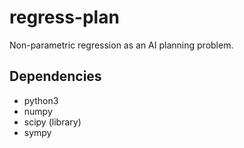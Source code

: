 regress-plan
============

Non-parametric regression as an AI planning problem.

Dependencies
------------

* python3
* numpy
* scipy (library)
* sympy
